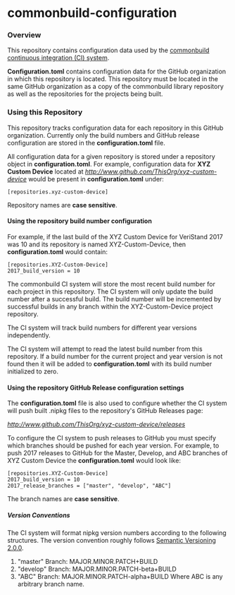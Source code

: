 # commonbuild-configuration
### Overview
This repository contains configuration data used by the [commonbuild continuous integration (CI) system](https://github.com/ni-veristand-cds/commonbuild). 

**Configuration.toml** contains configuration data for the GitHub organization in which this repository is located. This repository must be located in the same GitHub organization as a copy of the commonbuild library repository as well as the repositories for the projects being built. 
### Using this Repository
This repository tracks configuration data for each repository in this GitHub organization. Currently only the build numbers and GitHub release configuration are stored in the **configuration.toml** file.

All configuration data for a given repository is stored under a repository object in **configuration.toml**. 
For example, configuration data for **XYZ Custom Device** located at *http://www.github.com/ThisOrg/xyz-custom-device* would be present in **configuration.toml** under:

    [repositories.xyz-custom-device]
Repository names are **case sensitive**.

#### Using the repository build number configuration 
For example, if the last build of the XYZ Custom Device for VeriStand 2017 was 10 and its repository is named XYZ-Custom-Device, then **configuration.toml** would contain:

    [repositories.XYZ-Custom-Device]
    2017_build_version = 10


The commonbuild CI system will store the most recent build number for each project in this repository. The CI system will only update the build number after a successful build. The build number will be incremented by successful builds in any branch within the XYZ-Custom-Device project repository.

The CI system will track build numbers for different year versions independently. 

The CI system will attempt to read the latest build number from this repository. If a build number for the current project and year version is not found then it will be added to **configuration.toml** with its build number initialized to zero. 

#### Using the repository GitHub Release configuration settings
The **configuration.toml** file is also used to configure whether the CI system will push built .nipkg files to the repository's GitHub Releases page:

*http://www.github.com/ThisOrg/xyz-custom-device/releases*  

To configure the CI system to push releases to GitHub you must specify which branches should be pushed for each year version. For example, to push 2017 releases to GitHub for the Master, Develop, and ABC branches of XYZ Custom Device the **configuration.toml** would look like:

    [repositories.XYZ-Custom-Device]
    2017_build_version = 10
    2017_release_branches = ["master", "develop", "ABC"]
    
The branch names are **case sensitive**.
    
##### Version Conventions
The CI system will format nipkg version numbers according to the following structures. The version convention roughly follows [Semantic Versioning 2.0.0](https://semver.org/). 
1. "master" Branch:
        MAJOR.MINOR.PATCH+BUILD
2. "develop" Branch:
        MAJOR.MINOR.PATCH-beta+BUILD
3. "ABC" Branch:
        MAJOR.MINOR.PATCH-alpha+BUILD
Where ABC is any arbitrary branch name.

        
